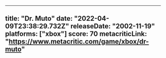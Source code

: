 
---
title: "Dr. Muto"
date: "2022-04-09T23:38:29.732Z"
releaseDate: "2002-11-19"
platforms: ["xbox"]
score: 70
metacriticLink: "https://www.metacritic.com/game/xbox/dr-muto"
---
